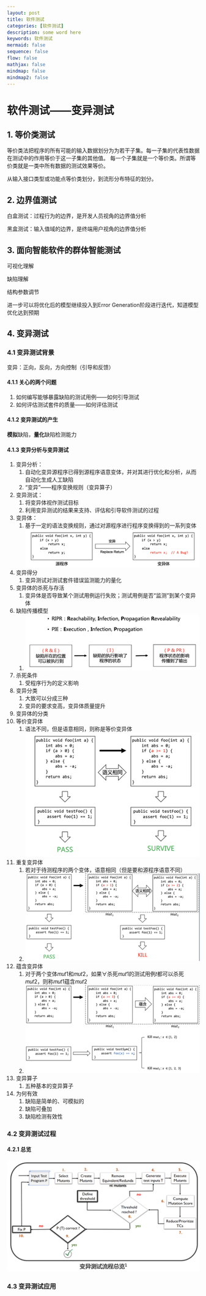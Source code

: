 ```yaml
---
layout: post
title: 软件测试
categories: [软件测试]
description: some word here
keywords: 软件测试
mermaid: false
sequence: false
flow: false
mathjax: false
mindmap: false
mindmap2: false
---
```


# 软件测试——变异测试

## 1. 等价类测试

等价类法把程序的所有可能的输入数据划分为为若干子集。每一子集的代表性数据在测试中的作用等价于这一子集的其他值。 每一个子集就是一个等价类。所谓等价类就是一类中所有数据的测试效果等价。

从输入接口类型或功能点等价类划分，到流形分布特征的划分。

## 2. 边界值测试

白盒测试：过程行为的边界，是开发人员视角的边界值分析

黑盒测试：输入值域的边界，是终端用户视角的边界值分析

## 3. 面向智能软件的群体智能测试

可视化理解

缺陷理解

结构参数调节

进一步可以将优化后的模型继续投入到Error Generation阶段进行迭代，知道模型优化达到预期

## 4. 变异测试

### 4.1 变异测试背景

变异：正向，反向，方向控制（引导和反馈）

#### 4.1.1 关心的两个问题

1. 如何编写能够暴露缺陷的测试用例——如何引导测试
2. 如何评估测试套件的质量——如何评估测试

#### 4.1.2 变异测试的产生

**模拟**缺陷，**量化**缺陷检测能力

#### 4.1.3 变异分析与变异测试

1. 变异分析：
   1. 自动化变异源程序已得到源程序语意变体，并对其进行优化和分析，从而自动化生成人工缺陷
   2. “变异”——程序变换规则（变异算子）
2. 变异测试：
   1. 将变异体视作测试目标
   2. 利用变异测试的结果来支持、评估和引导软件测试的过程
3. 变异体：
   1. 基于一定的语法变换规则，通过对源程序进行程序变换得到的一系列变体![image-20230914155107791](https://github.com/ShadowOnYOU/images/blob/main/test202309141551823.png?raw=true)
4. 变异得分
   1. 变异测试对测试套件错误监测能力的量化
5. 变异体的杀死与存活
   1. 变异体是否导致某个测试用例运行失败；测试用例是否“监测”到某个变异体
6. 缺陷传播模型
   1. ![image-20230914155509165](https://github.com/ShadowOnYOU/images/blob/main/test202309141555186.png?raw=true)
7. 杀死条件
   1. 受程序行为的定义影响
8. 变异分类
   1. 大致可以分成三种
   2. 变异的要求变高，变异体质量提升
9. 变异体的分类
10. 等价变异体
    1. 语法不同，但是语意相同，则称是等价变异体![image-20230914160346692](https://github.com/ShadowOnYOU/images/blob/main/test202309141603714.png?raw=true)
11. 重复变异体
    1. 若对于待测程序的两个变体，语意相同（但是要和源程序语意不同）
    2. ![image-20230914160549192](https://github.com/ShadowOnYOU/images/blob/main/test202309141605237.png?raw=true)
12. 蕴含变异体
    1. 对于两个变体𝑚𝑢𝑡1和𝑚𝑢𝑡2，如果∀杀死𝑚𝑢𝑡1的测试用例𝑡都可以杀死𝑚𝑢𝑡2，则称𝑚𝑢𝑡1蕴含𝑚𝑢𝑡2
    2. ![截屏2023-09-14 16.08.22](https://github.com/ShadowOnYOU/images/blob/main/test202309141608037.png?raw=true)
13. 变异算子
    1. 五种基本的变异算子
14. 为何有效
    1. 缺陷是简单的、可模拟的
    2. 缺陷可叠加
    3. 缺陷检测有效性

### 4.2 变异测试过程

#### 4.2.1 总览

![image-20230914162113411](https://github.com/ShadowOnYOU/images/blob/main/test202309141621436.png?raw=true)



### 4.3 变异测试应用
